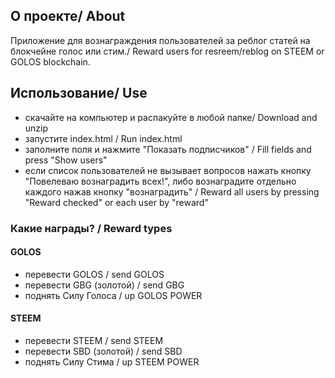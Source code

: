 ## О проекте/ About
Приложение для вознаграждения пользователей за реблог статей на блокчейне голос или стим./ Reward users for resreem/reblog on STEEM or GOLOS blockchain.  

## Использование/ Use
- скачайте на компьютер и распакуйте в любой папке/ Download and unzip
- запустите index.html / Run index.html
- заполните поля и нажмите "Показать подписчиков" / Fill fields and press "Show users"
- если список пользователей не вызывает вопросов нажать кнопку "Повелеваю вознаградить всех!", либо вознаградите отдельно каждого нажав кнопку "вознаградить" / Reward all users by pressing "Reward checked" or each user by "reward"  

### Какие награды? / Reward types
#### GOLOS
- перевести GOLOS / send GOLOS
- перевести GBG (золотой) / send GBG
- поднять Силу Голоса / up GOLOS POWER
#### STEEM
- перевести STEEM / send STEEM
- перевести SBD (золотой) / send SBD
- поднять Силу Стима / up STEEM POWER
